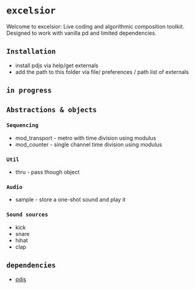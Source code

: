# `excelsior`

Welcome to excelsior: Live coding and algorithmic composition toolkit. Designed to work with vanilla pd and limited dependencies.

## `Installation`

* install pdjs via help/get externals
* add the path to this folder via file/ preferences / path list of externals

## `in progress`

## `Abstractions & objects`

### `Sequencing` 

* mod_transport - metro with time division using modulus
* mod_counter - single channel time division using modulus

### `Util`

* thru - pass though object

### `Audio`

* sample - store a one-shot sound and play it

### `Sound sources`

* kick
* snare
* hihat
* clap

## `dependencies`

* [pdjs](https://github.com/mganss/pdjs)


